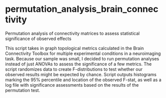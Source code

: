 # permutation_analysis_brain_connectivity
Permutation analysis of connectivity matrices to assess statistical significance of observed effects

This script takes in graph topological metrics calculated in the Brain Connectivity Toolbox for multiple experimental conditions in a neuroimaging task. 
Because our sample was small, I decided to run permutation analyses instead of just ANOVAs to assess the significance of a few metrics. 
The script randomizes data to create F-distributions to test whether our observed results might be expected by chance. 
Script outputs histograms marking the 95% percentile and location of the observed F-stat, as well as a log file with significance assessments based on the results of the permutation test. 
